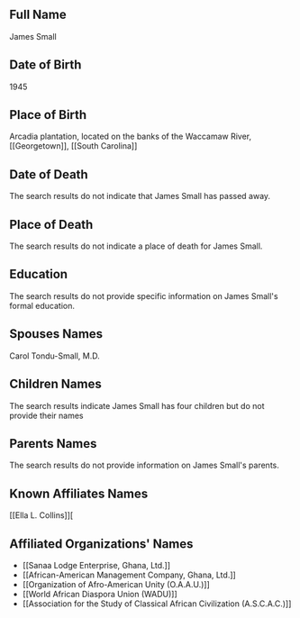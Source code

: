 ## Full Name
James Small

## Date of Birth
1945

## Place of Birth
Arcadia plantation, located on the banks of the Waccamaw River, [[Georgetown]], [[South Carolina]]

## Date of Death
The search results do not indicate that James Small has passed away.

## Place of Death
The search results do not indicate a place of death for James Small.

## Education
The search results do not provide specific information on James Small's formal education.

## Spouses Names
Carol Tondu-Small, M.D.

## Children Names
The search results indicate James Small has four children but do not provide their names

## Parents Names
The search results do not provide information on James Small's parents.

## Known Affiliates Names
 [[Ella L. Collins]][

## Affiliated Organizations' Names
- [[Sanaa Lodge Enterprise, Ghana, Ltd.]]
- [[African-American Management Company, Ghana, Ltd.]]
- [[Organization of Afro-American Unity (O.A.A.U.)]]
- [[World African Diaspora Union (WADU)]]
- [[Association for the Study of Classical African Civilization (A.S.C.A.C.)]]
